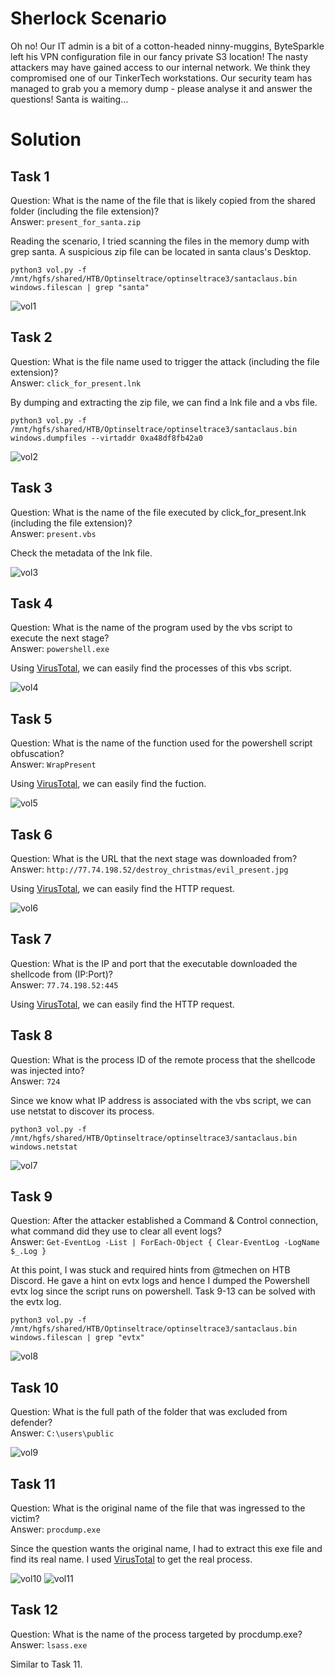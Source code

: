 # Sherlock Scenario
Oh no! Our IT admin is a bit of a cotton-headed ninny-muggins, ByteSparkle left his VPN configuration file in our fancy private S3 location! The nasty attackers may have gained access to our internal network. We think they compromised one of our TinkerTech workstations. Our security team has managed to grab you a memory dump - please analyse it and answer the questions! Santa is waiting…

# Solution
## Task 1 
Question: What is the name of the file that is likely copied from the shared folder (including the file extension)?
<br>Answer: `present_for_santa.zip`

Reading the scenario, I tried scanning the files in the memory dump with grep santa. A suspicious zip file can be located in santa claus's Desktop.
```
python3 vol.py -f /mnt/hgfs/shared/HTB/Optinseltrace/optinseltrace3/santaclaus.bin windows.filescan | grep "santa"
```

![vol1](https://github.com/warlocksmurf/HTB-writeups/assets/121353711/c23ab528-f609-4a33-823f-b068b74895cb)

## Task 2 
Question: What is the file name used to trigger the attack (including the file extension)?
<br>Answer: `click_for_present.lnk`

By dumping and extracting the zip file, we can find a lnk file and a vbs file.
```
python3 vol.py -f /mnt/hgfs/shared/HTB/Optinseltrace/optinseltrace3/santaclaus.bin windows.dumpfiles --virtaddr 0xa48df8fb42a0
```

![vol2](https://github.com/warlocksmurf/HTB-writeups/assets/121353711/f9a3dade-1ca9-4092-b706-704adb4c1f3c)

## Task 3 
Question: What is the name of the file executed by click_for_present.lnk (including the file extension)?
<br>Answer: `present.vbs`

Check the metadata of the lnk file.

![vol3](https://github.com/warlocksmurf/HTB-writeups/assets/121353711/29d8688d-8c0b-4b84-99e0-d17812179f3d)

## Task 4 
Question: What is the name of the program used by the vbs script to execute the next stage?
<br>Answer: `powershell.exe`

Using [VirusTotal](https://www.virustotal.com/gui/file/78ba1ea3ac992391010f23b346eedee69c383bc3fd2d3a125ede6cba3ce77243/behavior), we can easily find the processes of this vbs script.

![vol4](https://github.com/warlocksmurf/HTB-writeups/assets/121353711/0610eae6-e86d-47c9-a0a4-411b3f1ac6fa)

## Task 5 
Question: What is the name of the function used for the powershell script obfuscation?
<br>Answer: `WrapPresent`

Using [VirusTotal](https://www.virustotal.com/gui/file/78ba1ea3ac992391010f23b346eedee69c383bc3fd2d3a125ede6cba3ce77243/behavior), we can easily find the fuction.

![vol5](https://github.com/warlocksmurf/HTB-writeups/assets/121353711/5586e600-cbf8-4606-b503-0955c8de4e92)

## Task 6
Question: What is the URL that the next stage was downloaded from?
<br>Answer: `http://77.74.198.52/destroy_christmas/evil_present.jpg`

Using [VirusTotal](https://www.virustotal.com/gui/file/78ba1ea3ac992391010f23b346eedee69c383bc3fd2d3a125ede6cba3ce77243/behavior), we can easily find the HTTP request.

![vol6](https://github.com/warlocksmurf/HTB-writeups/assets/121353711/57a16134-2c24-4673-a358-22e24d588f74)

## Task 7
Question: What is the IP and port that the executable downloaded the shellcode from (IP:Port)?
<br>Answer: `77.74.198.52:445`

Using [VirusTotal](https://www.virustotal.com/gui/file/31ef280a565a53f1432a1292f3d3850066c0ae8af18a4824e59ac6be3aa6ea9c/behavior), we can easily find the HTTP request.

## Task 8
Question: What is the process ID of the remote process that the shellcode was injected into?
<br>Answer: `724`

Since we know what IP address is associated with the vbs script, we can use netstat to discover its process.
```
python3 vol.py -f /mnt/hgfs/shared/HTB/Optinseltrace/optinseltrace3/santaclaus.bin windows.netstat
```

![vol7](https://github.com/warlocksmurf/HTB-writeups/assets/121353711/6a6915aa-6f9f-4284-bd68-bc25dfbf837d)

## Task 9
Question: After the attacker established a Command & Control connection, what command did they use to clear all event logs?
<br>Answer: `Get-EventLog -List | ForEach-Object { Clear-EventLog -LogName $_.Log }`

At this point, I was stuck and required hints from @tmechen on HTB Discord. He gave a hint on evtx logs and hence I dumped the Powershell evtx log since the script runs on powershell.
Task 9-13 can be solved with the evtx log.

```
python3 vol.py -f /mnt/hgfs/shared/HTB/Optinseltrace/optinseltrace3/santaclaus.bin windows.filescan | grep "evtx"
```

![vol8](https://github.com/warlocksmurf/HTB-writeups/assets/121353711/997a7aae-f953-400f-83d4-34f0e8c104d1)

## Task 10
Question: What is the full path of the folder that was excluded from defender?
<br>Answer: `C:\users\public`

![vol9](https://github.com/warlocksmurf/HTB-writeups/assets/121353711/3f393955-7268-4542-ad79-7e5aed5cdce5)

## Task 11
Question: What is the original name of the file that was ingressed to the victim?
<br>Answer: `procdump.exe`

Since the question wants the original name, I had to extract this exe file and find its real name. I used [VirusTotal](https://www.virustotal.com/gui/file/337c24c2e6016a9bdca30f2820df9c1dae7b827ad73c93a14e1dc78906b63890) to get the real process.

![vol10](https://github.com/warlocksmurf/HTB-writeups/assets/121353711/668649dc-da33-4e1c-8e4c-55d5d88b677f)
![vol11](https://github.com/warlocksmurf/HTB-writeups/assets/121353711/2ff6fc76-efc0-4414-9182-336c8408e026)

## Task 12
Question: What is the name of the process targeted by procdump.exe?
<br>Answer: `lsass.exe`

Similar to Task 11.
